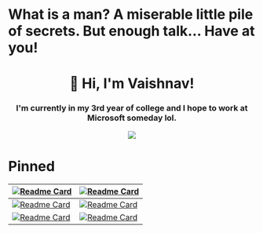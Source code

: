 # What is a man? A miserable little pile of secrets. But enough talk… Have at you!
<h1 align="center">👋 Hi, I'm Vaishnav!</h1>
<h3 align="center">I'm currently in my 3rd year of college and I hope to work at Microsoft someday lol.</h3>
<p align="center"><img align="center" src="https://github-readme-stats.vercel.app/api?username=vaishnav67&theme=omni&include_all_commits=true&count_private=true" /></p>

# Pinned
| [![Readme Card](https://github-readme-stats.vercel.app/api/pin/?username=vaishnav67&repo=RaspberryPiIntercom&theme=omni)](https://github.com/vaishnav67/RaspberryPiIntercom) | [![Readme Card](https://github-readme-stats.vercel.app/api/pin/?username=vaishnav67&repo=Instagram-Influencer-Spider&theme=omni)](https://github.com/vaishnav67/Instagram-Influencer-Spider) |
|------------------------------------------------------------------------------------------------------------------------------------------------------------------------------|----------------------------------------------------------------------------------------------------------------------------------------------------------------------------------------------|
| [![Readme Card](https://github-readme-stats.vercel.app/api/pin/?username=vaishnav67&repo=OnlineTheatreDB&theme=omni)](https://github.com/vaishnav67/OnlineTheatreDB)         | [![Readme Card](https://github-readme-stats.vercel.app/api/pin/?username=vaishnav67&repo=Luxor-2-Sparkle-Converter&theme=omni)](https://github.com/vaishnav67/Luxor-2-Sparkle-Converter)     |
| [![Readme Card](https://github-readme-stats.vercel.app/api/pin/?username=vaishnav67&repo=MotionDetection&theme=omni)](https://github.com/vaishnav67/MotionDetection)         | [![Readme Card](https://github-readme-stats.vercel.app/api/pin/?username=vaishnav67&repo=ZumaToolPack&theme=omni)](https://github.com/vaishnav67/ZumaToolPack)                               |
